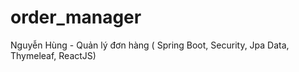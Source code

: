 # order_manager
Nguyễn Hùng - Quản lý đơn hàng ( Spring Boot, Security, Jpa Data, Thymeleaf, ReactJS)
